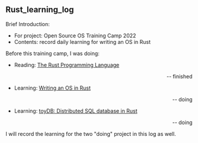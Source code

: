 ## Rust_learning_log

Brief Introduction:

- For project: Open Source OS Training Camp 2022
- Contents: record daily learning for writing an OS in Rust

Before this training camp, I was doing:
- Reading:  [The Rust Programming Language](https://doc.rust-lang.org/stable/book/)<p align="right">-- finished</p>
- Learning: [Writing an OS in Rust](https://os.phil-opp.com)<p align="right">-- doing</p>
- Learning: [toyDB: Distributed SQL database in Rust](https://github.com/erikgrinaker/toydb)<p align="right">-- doing</p>

I will record the learning for the two "doing" project in this log as well.

